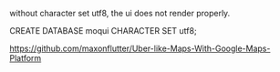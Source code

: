 without character set utf8, the ui does not render properly.

CREATE DATABASE moqui CHARACTER SET utf8;

https://github.com/maxonflutter/Uber-like-Maps-With-Google-Maps-Platform